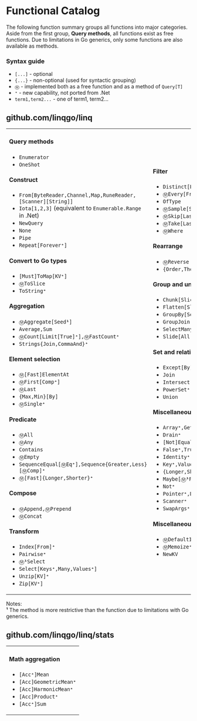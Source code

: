 # Functional Catalog

The following function summary groups all functions into major categories.
Aside from the first group, **Query methods**, all functions exist as free
functions. Due to limitations in Go generics, only some functions are also
available as methods.

### Syntax guide

- `[...]` - optional
- `{...}` - non-optional (used for syntactic grouping)
- `Ⓜ️` - implemented both as a free function and as a method of `Query[T]`
- <code><strong>⁺</strong></code> - new capability, not ported from .Net
- `term1,term2...` - one of term1, term2…

## github.com/linqgo/linq

<table><tbody><tr>
<td>
    <h4>Query methods</h4>
    <ul>
        <li><code>Enumerator</code></li>
        <li><code>OneShot</code></li>
    </ul>
    <h4>Construct</h4>
    <ul>
        <li><code>From[ByteReader,Channel,Map,RuneReader,[Scanner][String]]</code></li>
        <li><code>Iota[1,2,3]</code> (equivalent to <code>Enumerable.Range</code> in .Net)</li>
        <li><code>NewQuery</code></li>
        <li><code>None</code></li>
        <li><code>Pipe</code></li>
        <li><code>Repeat[Forever<strong>⁺</strong>]</code></li>
    </ul>
    <h4>Convert to Go types</h4>
    <ul>
        <li><code>[Must]ToMap[KV<strong>⁺</strong>]</code></li>
        <li><code>Ⓜ️ToSlice</code></li>
        <li><code>ToString<strong>⁺</strong></code></li>
    </ul>
    <h4>Aggregation</h4>
    <ul>
        <li><code>Ⓜ️Aggregate[Seed<strong>¹</strong>]</code></li>
        <li><code>Average,Sum</code></li>
        <li><code>Ⓜ️Count[Limit[True]<strong>⁺</strong>],Ⓜ️FastCount<strong>⁺</strong></code></li>
        <li><code>Strings{Join,CommaAnd}<strong>⁺</strong></code></li>
    </ul>
    <h4>Element selection</h4>
    <ul>
        <li><code>Ⓜ️[Fast]ElementAt</code></li>
        <li><code>Ⓜ️First[Comp<strong>⁺</strong>]</code></li>
        <li><code>Ⓜ️Last</code></li>
        <li><code>{Max,Min}[By]</code></li>
        <li><code>Ⓜ️Single<strong>⁺</strong></code></li>
    </ul>
    <h4>Predicate</h4>
    <ul>
        <li><code>Ⓜ️All</code></li>
        <li><code>Ⓜ️Any</code></li>
        <li><code>Contains</code></li>
        <li><code>Ⓜ️Empty</code></li>
        <li><code>SequenceEqual[Ⓜ️Eq<strong>⁺</strong>],Sequence{Greater,Less}[Ⓜ️Comp]<strong>⁺</strong></code></li>
        <li><code>Ⓜ️[Fast]{Longer,Shorter}<strong>⁺</strong></code></li>
    </ul>
    <h4>Compose</h4>
    <ul>
        <li><code>Ⓜ️Append,Ⓜ️Prepend</code></li>
        <li><code>Ⓜ️Concat</code></li>
    </ul>
    <h4>Transform</h4>
    <ul>
        <li><code>Index[From]<strong>⁺</strong></code></li>
        <li><code>Pairwise<strong>⁺</strong></code></li>
        <li><code>Ⓜ️<strong>¹</strong>Select</code></li>
        <li><code>Select[Keys<strong>⁺</strong>,Many,Values<strong>⁺</strong>]</code></li>
        <li><code>Unzip[KV]<strong>⁺</strong></code></li>
        <li><code>Zip[KV<strong>⁺</strong>]</code></li>
    </ul>
</td>
<td>
    <h4>Filter</h4>
    <ul>
        <li><code>Distinct[By]</code></li>
        <li><code>Ⓜ️Every[From]<strong>⁺</strong></code></li>
        <li><code>OfType</code></li>
        <li><code>Ⓜ️Sample[Seed]<strong>⁺</strong></code></li>
        <li><code>Ⓜ️Skip[Last,While]</code></li>
        <li><code>Ⓜ️Take[Last,While]</code></li>
        <li><code>Ⓜ️Where</code></li>
    </ul>
    <h4>Rearrange</h4>
    <ul>
        <li><code>Ⓜ️Reverse</code></li>
        <li><code>{Order,Then}[By,Ⓜ️Comp][Desc]</code></li>
    </ul>
    <h4>Group and ungroup</h4>
    <ul>
        <li><code>Chunk[Slices]</code></li>
        <li><code>Flatten[Slices]<strong>⁺</strong></code></li>
        <li><code>GroupBy[Select][Slices]</code></li>
        <li><code>GroupJoin</code></li>
        <li><code>SelectMany</code></li>
        <li><code>Slide[All,Fixed,Time]<strong>⁺</strong>,Delta<strong>⁺</strong></code></li>
    </ul>
    <h4>Set and relational operations</h4>
    <ul>
        <li><code>Except[By]</code></li>
        <li><code>Join</code></li>
        <li><code>Intersect[By]</code></li>
        <li><code>PowerSet<strong>⁺</strong></code></li>
        <li><code>Union</code></li>
    </ul>
    <h4>Miscellaneous helpers</h4>
    <ul>
        <li><code>Array<strong>⁺</strong>,Getter<strong>⁺</strong></code></li>
        <li><code>Drain<strong>⁺</strong></code></li>
        <li><code>[Not]Equal<strong>⁺</strong>,Less<strong>⁺</strong>,Greater<strong>⁺</strong></code></li>
        <li><code>False<strong>⁺</strong>,True<strong>⁺</strong>,Zero<strong>⁺</strong></code></li>
        <li><code>Identity<strong>⁺</strong></code></li>
        <li><code>Key<strong>⁺</strong>,Value<strong>⁺</strong></code></li>
        <li><code>{Longer,Shorter}{Slice,Map}<strong>⁺</strong></code></li>
        <li><code>Maybe[Ⓜ️<strong>¹</strong>FlatMap]<strong>⁺</strong>,Some<strong>⁺</strong>,No<strong>⁺</strong></code></li>
        <li><code>Not<strong>⁺</strong></code></li>
        <li><code>Pointer<strong>⁺</strong>,Deref<strong>⁺</strong></code></li>
        <li><code>Scanner<strong>⁺</strong></code></li>
        <li><code>SwapArgs<strong>⁺</strong></code></li>
    </ul>
    <h4>Miscellaneous</h4>
    <ul>
        <li><code>Ⓜ️DefaultIfEmpty</code></li>
        <li><code>Ⓜ️Memoize<strong>⁺</strong></code></li>
        <li><code>NewKV</code></li>
    </ul>
</td>
</tr></tbody></table>

Notes:<br/>
<strong>¹</strong> The method is more restrictive than the function due to limitations with Go generics.<br/>

## github.com/linqgo/linq/stats

<table><tbody><tr>
<td>
    <h4>Math aggregation</h4>
    <ul>
        <li><code>[Acc<strong>⁺</strong>]Mean</code></li>
        <li><code>[Acc]GeometricMean<strong>⁺</strong></code></li>
        <li><code>[Acc]HarmonicMean<strong>⁺</strong></code></li>
        <li><code>[Acc]Product<strong>⁺</strong></code></li>
        <li><code>[Acc<strong>⁺</strong>]Sum</code></li>
    </ul>
</td>
</tr></tbody></table>
